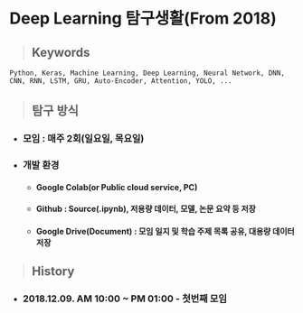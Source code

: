 __Deep Learning 탐구생활(From 2018)__
==================

> ## __Keywords__  
    Python, Keras, Machine Learning, Deep Learning, Neural Network, DNN, CNN, RNN, LSTM, GRU, Auto-Encoder, Attention, YOLO, ...

    

> ## __탐구 방식__
* ### 모임 : 매주 2회(일요일, 목요일)
* ### 개발 환경
  - #### Google Colab(or Public cloud service, PC)
  - #### Github : Source(.ipynb), 저용량 데이터, 모델, 논문 요약 등 저장 
  - #### Google Drive(Document) : 모임 일지 및 학습 주제 목록 공유, 대용량 데이터 저장 

> ## __History__
* ### 2018.12.09. AM 10:00 ~ PM 01:00 - 첫번째 모임
